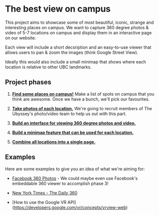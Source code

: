 # The best view on campus

This project aims to showcase some of most beautiful, iconic, strange and interesting places on campus. We want to capture 360 degree photos & video of 5-7 locations on campus and display them in an interactive page on our website. 

Each view will include a short decsription and an easy-to-use viewer that allows users to pan & zoom the images (think Google Street View).

Ideally this would also include a small minimap that shows where each location is relative to other UBC landmarks.

## Project phases

1. [**Find some places on campus!**](https://github.com/ubyssey/campus-views/issues/1) Make a list of spots on campus that you think are awesome. Once we have a bunch, we'll pick our favourites.

2. [**Take photos of each location.**](https://github.com/ubyssey/campus-views/issues/2) We're going to recruit members of The Ubyssey's photo/video team to help us out with this part. 

3. [**Build an interface for viewing 360 degree photos and video.**](https://github.com/ubyssey/campus-views/issues/3)

4. [**Build a minimap feature that can be used for each location.**](https://github.com/ubyssey/campus-views/issues/4)

5. [**Combine all locations into a single page.**](https://github.com/ubyssey/campus-views/issues/5)

## Examples

Here are some examples to give you an idea of what we're aiming for:

- [Facebook 360 Photos](https://facebook360.fb.com/360-photos/) - We could maybe even use Facebook's embeddable 360 viewer to accomplish phase 3!

- [New York Times - The Daily 360](https://www.nytimes.com/video/the-daily-360)

- [How to use the Google VR API] (https://developers.google.com/vr/concepts/vrview-web)
